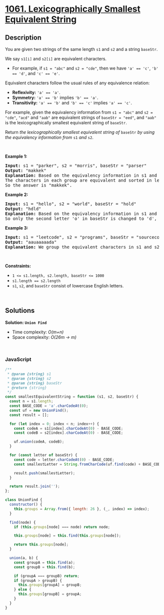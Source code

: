 # [1061. Lexicographically Smallest Equivalent String](https://leetcode.com/problems/lexicographically-smallest-equivalent-string)

## Description

<div class="elfjS" data-track-load="description_content"><p>You are given two strings of the same length <code>s1</code> and <code>s2</code> and a string <code>baseStr</code>.</p>

<p>We say <code>s1[i]</code> and <code>s2[i]</code> are equivalent characters.</p>

<ul>
	<li>For example, if <code>s1 = "abc"</code> and <code>s2 = "cde"</code>, then we have <code>'a' == 'c'</code>, <code>'b' == 'd'</code>, and <code>'c' == 'e'</code>.</li>
</ul>

<p>Equivalent characters follow the usual rules of any equivalence relation:</p>

<ul>
	<li><strong>Reflexivity:</strong> <code>'a' == 'a'</code>.</li>
	<li><strong>Symmetry:</strong> <code>'a' == 'b'</code> implies <code>'b' == 'a'</code>.</li>
	<li><strong>Transitivity:</strong> <code>'a' == 'b'</code> and <code>'b' == 'c'</code> implies <code>'a' == 'c'</code>.</li>
</ul>

<p>For example, given the equivalency information from <code>s1 = "abc"</code> and <code>s2 = "cde"</code>, <code>"acd"</code> and <code>"aab"</code> are equivalent strings of <code>baseStr = "eed"</code>, and <code>"aab"</code> is the lexicographically smallest equivalent string of <code>baseStr</code>.</p>

<p>Return <em>the lexicographically smallest equivalent string of </em><code>baseStr</code><em> by using the equivalency information from </em><code>s1</code><em> and </em><code>s2</code>.</p>

<p>&nbsp;</p>
<p><strong class="example">Example 1:</strong></p>

<pre><strong>Input:</strong> s1 = "parker", s2 = "morris", baseStr = "parser"
<strong>Output:</strong> "makkek"
<strong>Explanation:</strong> Based on the equivalency information in s1 and s2, we can group their characters as [m,p], [a,o], [k,r,s], [e,i].
The characters in each group are equivalent and sorted in lexicographical order.
So the answer is "makkek".
</pre>

<p><strong class="example">Example 2:</strong></p>

<pre><strong>Input:</strong> s1 = "hello", s2 = "world", baseStr = "hold"
<strong>Output:</strong> "hdld"
<strong>Explanation: </strong>Based on the equivalency information in s1 and s2, we can group their characters as [h,w], [d,e,o], [l,r].
So only the second letter 'o' in baseStr is changed to 'd', the answer is "hdld".
</pre>

<p><strong class="example">Example 3:</strong></p>

<pre><strong>Input:</strong> s1 = "leetcode", s2 = "programs", baseStr = "sourcecode"
<strong>Output:</strong> "aauaaaaada"
<strong>Explanation:</strong> We group the equivalent characters in s1 and s2 as [a,o,e,r,s,c], [l,p], [g,t] and [d,m], thus all letters in baseStr except 'u' and 'd' are transformed to 'a', the answer is "aauaaaaada".
</pre>

<p>&nbsp;</p>
<p><strong>Constraints:</strong></p>

<ul>
	<li><code>1 &lt;= s1.length, s2.length, baseStr &lt;= 1000</code></li>
	<li><code>s1.length == s2.length</code></li>
	<li><code>s1</code>, <code>s2</code>, and <code>baseStr</code> consist of lowercase English letters.</li>
</ul>
</div>

<p>&nbsp;</p>

## Solutions

**Solution: `Union Find`**

- Time complexity: <em>O(m+n)</em>
- Space complexity: <em>O(26m -> m)</em>

<p>&nbsp;</p>

### **JavaScript**

```js
/**
 * @param {string} s1
 * @param {string} s2
 * @param {string} baseStr
 * @return {string}
 */
const smallestEquivalentString = function (s1, s2, baseStr) {
  const n = s1.length;
  const BASE_CODE = 'a'.charCodeAt(0);
  const uf = new UnionFind();
  const result = [];

  for (let index = 0; index < n; index++) {
    const codeA = s1[index].charCodeAt(0) - BASE_CODE;
    const codeB = s2[index].charCodeAt(0) - BASE_CODE;

    uf.union(codeA, codeB);
  }

  for (const letter of baseStr) {
    const code = letter.charCodeAt(0) - BASE_CODE;
    const smallestLetter = String.fromCharCode(uf.find(code) + BASE_CODE);

    result.push(smallestLetter);
  }

  return result.join('');
};

class UnionFind {
  constructor() {
    this.groups = Array.from({ length: 26 }, (_, index) => index);
  }

  find(node) {
    if (this.groups[node] === node) return node;

    this.groups[node] = this.find(this.groups[node]);

    return this.groups[node];
  }

  union(a, b) {
    const groupA = this.find(a);
    const groupB = this.find(b);

    if (groupA === groupB) return;
    if (groupA > groupB) {
      this.groups[groupA] = groupB;
    } else {
      this.groups[groupB] = groupA;
    }
  }
}
```
